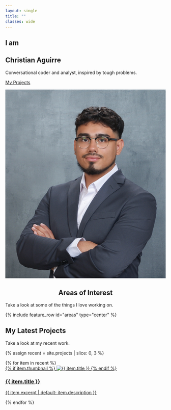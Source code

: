 ```yaml
---
layout: single
title: ""
classes: wide
---
```


<section class="section-white">
  <div class="intro-wrap">
    <div class="intro-left">
      <h2>I am</h2>
      <h1>Christian Aguirre</h1>
      <p>Conversational coder and analyst, inspired by tough problems.</p>
      <p><a class="btn btn--primary" href="/projects/">My Projects</a></p>
    </div>
    <div class="intro-right">
      <img src="/assets/images/headshot.jpg" alt="Christian Aguirre" class="hero-avatar">
    </div>
  </div>
</section>

<section class="section-gray">
  <h2 style="text-align:center;">Areas of Interest</h2>
  <p class="section-sub">Take a look at some of the things I love working on.</p>
  {% include feature_row id="areas" type="center" %}
</section>


## My Latest Projects
<p class="subtitle">Take a look at my recent work.</p>

{% assign recent = site.projects | slice: 0, 3 %}
<div class="cards">
{% for item in recent %}
  <article class="card">
    <a href="{{ item.url | relative_url }}">
      {% if item.thumbnail %}
        <img src="{{ item.thumbnail | relative_url }}" alt="{{ item.title }}">
      {% endif %}
      <h3>{{ item.title }}</h3>
      <p>{{ item.excerpt | default: item.description }}</p>
    </a>
  </article>
{% endfor %}
</div>

